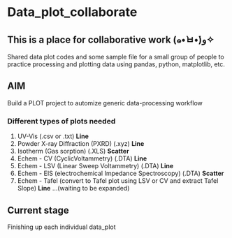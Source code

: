 # Data_plot_collaborate

## This is a place for collaborative work (๑•̀ㅂ•́)و✧
Shared data plot codes and some sample file for a small group of people to practice processing and plotting data using pandas, python, matplotlib, etc. 

## AIM
Build a PLOT project to automize generic data-processing workflow

### Different types of plots needed
1. UV-Vis (.csv or .txt)  **Line**
2. Powder X-ray Diffraction (PXRD) (.xyz) **Line**
3. Isotherm (Gas sorption) (.XLS) **Scatter**
4. Echem - CV (CyclicVoltammetry) (.DTA)  **Line**
5. Echem - LSV (Linear Sweep Voltammetry) (.DTA)  **Line**
6. Echem - EIS (electrochemical Impedance Spectroscopy) (.DTA) **Scatter**
7. Echem - Tafel (convert to Tafel plot using LSV or CV and extract Tafel Slope) **Line**
...(waiting to be expanded)

## Current stage
Finishing up each individual data_plot 
